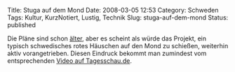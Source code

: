 Title: Stuga auf dem Mond
Date: 2008-03-05 12:53
Category: Schweden
Tags: Kultur, KurzNotiert, Lustig, Technik
Slug: stuga-auf-dem-mond
Status: published

Die Pläne sind schon
[älter](http://www.fiket.de/2006/10/19/rotes-haus-auf-dem-mond/), aber
es scheint als würde das Projekt, ein typisch schwedisches rotes
Häuschen auf den Mond zu schießen, weiterhin aktiv vorangetrieben.
Diesen Eindruck bekommt man zumindest vom entsprechenden [Video auf
Tagesschau.de](http://www.tagesschau.de/schlusslicht/mond2.html).


